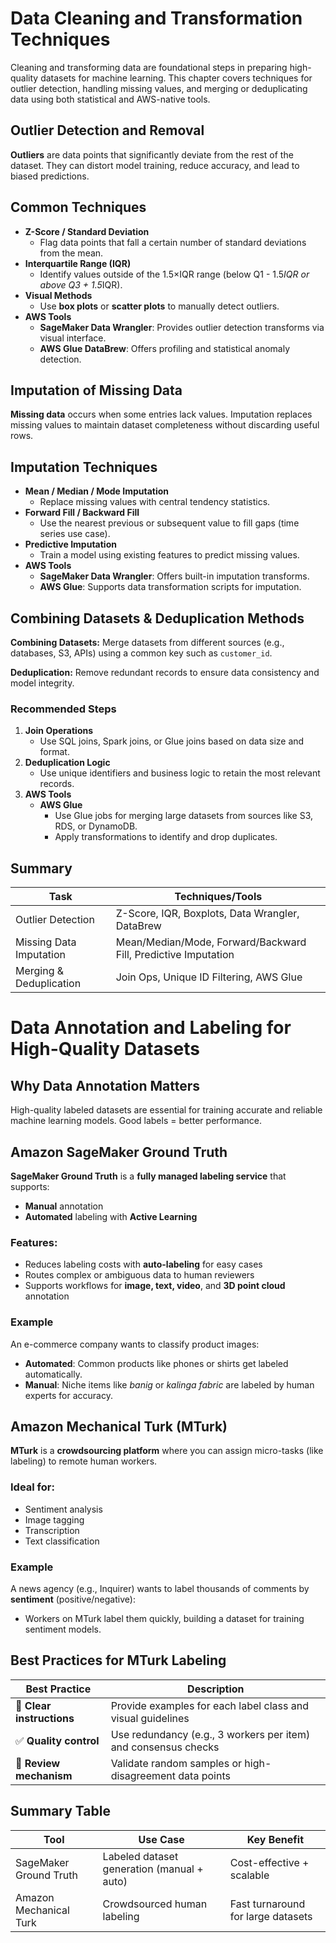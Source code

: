 # Data Cleaning and Transformation Techniques

Cleaning and transforming data are foundational steps in preparing high-quality datasets for machine learning. This chapter covers techniques for outlier detection, handling missing values, and merging or deduplicating data using both statistical and AWS-native tools.

## Outlier Detection and Removal

**Outliers** are data points that significantly deviate from the rest of the dataset. They can distort model training, reduce accuracy, and lead to biased predictions.

## Common Techniques

- **Z-Score / Standard Deviation**
  - Flag data points that fall a certain number of standard deviations from the mean.
- **Interquartile Range (IQR)**
  - Identify values outside of the 1.5×IQR range (below Q1 - 1.5*IQR or above Q3 + 1.5*IQR).
- **Visual Methods**
  - Use **box plots** or **scatter plots** to manually detect outliers.
- **AWS Tools**
  - **SageMaker Data Wrangler**: Provides outlier detection transforms via visual interface.
  - **AWS Glue DataBrew**: Offers profiling and statistical anomaly detection.

## Imputation of Missing Data

**Missing data** occurs when some entries lack values. Imputation replaces missing values to maintain dataset completeness without discarding useful rows.

## Imputation Techniques

- **Mean / Median / Mode Imputation**
  - Replace missing values with central tendency statistics.
- **Forward Fill / Backward Fill**
  - Use the nearest previous or subsequent value to fill gaps (time series use case).
- **Predictive Imputation**
  - Train a model using existing features to predict missing values.
- **AWS Tools**
  - **SageMaker Data Wrangler**: Offers built-in imputation transforms.
  - **AWS Glue**: Supports data transformation scripts for imputation.

## Combining Datasets & Deduplication Methods

**Combining Datasets:** Merge datasets from different sources (e.g., databases, S3, APIs) using a common key such as `customer_id`.

**Deduplication:** Remove redundant records to ensure data consistency and model integrity.

### Recommended Steps

1. **Join Operations**
   - Use SQL joins, Spark joins, or Glue joins based on data size and format.
2. **Deduplication Logic**
   - Use unique identifiers and business logic to retain the most relevant records.
3. **AWS Tools**
   - **AWS Glue**
     - Use Glue jobs for merging large datasets from sources like S3, RDS, or DynamoDB.
     - Apply transformations to identify and drop duplicates.

## Summary

| Task                   | Techniques/Tools                                                             |
|------------------------|------------------------------------------------------------------------------|
| Outlier Detection      | Z-Score, IQR, Boxplots, Data Wrangler, DataBrew                             |
| Missing Data Imputation| Mean/Median/Mode, Forward/Backward Fill, Predictive Imputation              |
| Merging & Deduplication| Join Ops, Unique ID Filtering, AWS Glue                                     |

# Data Annotation and Labeling for High-Quality Datasets

## Why Data Annotation Matters
High-quality labeled datasets are essential for training accurate and reliable machine learning models. Good labels = better performance.

## Amazon SageMaker Ground Truth

**SageMaker Ground Truth** is a **fully managed labeling service** that supports:
- **Manual** annotation
- **Automated** labeling with **Active Learning**

### Features:
- Reduces labeling costs with **auto-labeling** for easy cases
- Routes complex or ambiguous data to human reviewers
- Supports workflows for **image, text, video**, and **3D point cloud** annotation

### Example
An e-commerce company wants to classify product images:
- **Automated**: Common products like phones or shirts get labeled automatically.
- **Manual**: Niche items like *banig* or *kalinga fabric* are labeled by human experts for accuracy.

## Amazon Mechanical Turk (MTurk)

**MTurk** is a **crowdsourcing platform** where you can assign micro-tasks (like labeling) to remote human workers.

### Ideal for:
- Sentiment analysis
- Image tagging
- Transcription
- Text classification

### Example
A news agency (e.g., Inquirer) wants to label thousands of comments by **sentiment** (positive/negative):
- Workers on MTurk label them quickly, building a dataset for training sentiment models.

## Best Practices for MTurk Labeling

| Best Practice                        | Description                                                       |
|-------------------------------------|-------------------------------------------------------------------|
| 📘 **Clear instructions**           | Provide examples for each label class and visual guidelines       |
| ✅ **Quality control**              | Use redundancy (e.g., 3 workers per item) and consensus checks     |
| 🔁 **Review mechanism**             | Validate random samples or high-disagreement data points           |

## Summary Table

| Tool                     | Use Case                                  | Key Benefit                          |
|--------------------------|--------------------------------------------|--------------------------------------|
| SageMaker Ground Truth   | Labeled dataset generation (manual + auto) | Cost-effective + scalable             |
| Amazon Mechanical Turk   | Crowdsourced human labeling                | Fast turnaround for large datasets   |

